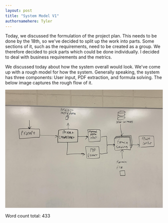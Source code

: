 ```yaml
---
layout: post
title: "System Model V1"
authornamehere: Tyler
---
```


Today, we discussed the formulation of the project plan. This needs to be done by the 18th, so we've decided to split up the work into parts. Some sections of it, such as the requirements, need to be created as a group. We therefore decided to pick parts which could be done individually. I decided to deal with business requirements and the metrics.

We discussed today about how the system overall would look. We've come up with a rough model for how the system. Generally speaking, the system has three components: User input, PDF extraction, and formula solving. The below image captures the rough flow of it.

![System Model Drawing](images/System_Model_V1.jpg)

Word count total: 433
